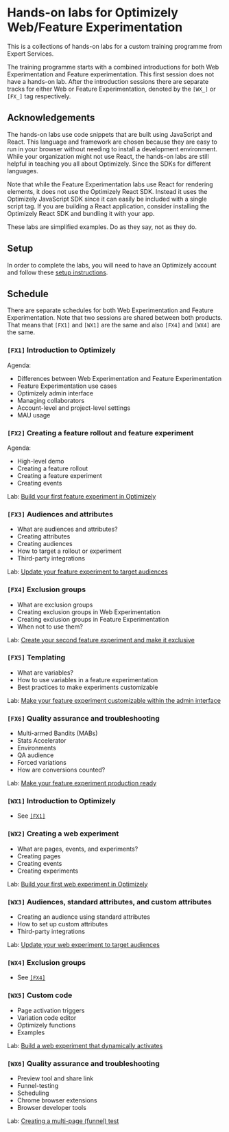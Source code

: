 # Hands-on labs for Optimizely Web/Feature Experimentation

This is a collections of hands-on labs for a custom training programme from Expert Services.

The training programme starts with a combined introductions for both Web Experimentation and Feature experimentation. This first session does not have a hands-on lab. After the introduction sessions there are separate tracks for either Web or Feature Experimentation, denoted by the `[WX_]` or `[FX_]` tag respectively.

## Acknowledgements

The hands-on labs use code snippets that are built using JavaScript and React. This language and framework are chosen because they are easy to run in your browser without needing to install a development environment. While your organization might not use React, the hands-on labs are still helpful in teaching you all about Optimizely. Since the SDKs for different languages.

Note that while the Feature Experimentation labs use React for rendering elements, it does not use the Optimizely React SDK. Instead it uses the Optimizely JavaScript SDK since it can easily be included with a single script tag. If you are building a React application, consider installing the Optimizely React SDK and bundling it with your app.

These labs are simplified examples. Do as they say, not as they do.

## Setup

In order to complete the labs, you will need to have an Optimizely account and follow these [setup instructions](./setup).

## Schedule

There are separate schedules for both Web Experimentation and Feature Experimentation. Note that two sessions are shared between both products. That means that `[FX1]` and `[WX1]` are the same and also `[FX4]` and `[WX4]` are the same.

### `[FX1]` Introduction to Optimizely
Agenda:
- Differences between Web Experimentation and Feature Experimentation
- Feature Experimentation use cases
- Optimizely admin interface
- Managing collaborators
- Account-level and project-level settings
- MAU usage

### `[FX2]` Creating a feature rollout and feature experiment
Agenda:
- High-level demo
- Creating a feature rollout
- Creating a feature experiment
- Creating events

Lab: [Build your first feature experiment in Optimizely](./fx2)

### `[FX3]` Audiences and attributes
- What are audiences and attributes?
- Creating attributes
- Creating audiences
- How to target a rollout or experiment
- Third-party integrations

Lab: [Update your feature experiment to target audiences](./fx3)

### `[FX4]` Exclusion groups
- What are exclusion groups
- Creating exclusion groups in Web Experimentation
- Creating exclusion groups in Feature Experimentation
- When not to use them?

Lab: [Create your second feature experiment and make it exclusive](./fx4)

### `[FX5]` Templating
- What are variables?
- How to use variables in a feature experimentation
- Best practices to make experiments customizable

Lab: [Make your feature experiment customizable within the admin interface](./fx5)

### `[FX6]` Quality assurance and troubleshooting
- Multi-armed Bandits (MABs)
- Stats Accelerator
- Environments
- QA audience
- Forced variations
- How are conversions counted?

Lab: [Make your feature experiment production ready](./fx6)

### `[WX1]` Introduction to Optimizely
- See [`[FX1]`](#fx1-introduction-to-optimizely)

### `[WX2]` Creating a web experiment
- What are pages, events, and experiments?
- Creating pages
- Creating events
- Creating experiments

Lab: [Build your first web experiment in Optimizely](./wx2)

### `[WX3]` Audiences, standard attributes, and custom attributes
- Creating an audience using standard attributes
- How to set up custom attributes
- Third-party integrations

Lab: [Update your web experiment to target audiences](./wx3/)

### `[WX4]` Exclusion groups
- See [`[FX4]`](#fx4-exclusion-groups)

### `[WX5]` Custom code
- Page activation triggers
- Variation code editor
- Optimizely functions
- Examples

Lab: [Build a web experiment that dynamically activates](./wx5)

### `[WX6]` Quality assurance and troubleshooting
- Preview tool and share link
- Funnel-testing
- Scheduling
- Chrome browser extensions
- Browser developer tools

Lab: [Creating a multi-page (funnel) test](./wx6)
